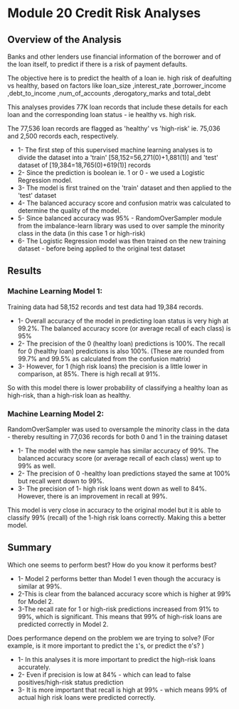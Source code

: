 # Module 20 Credit Risk Analyses

## Overview of the Analysis

Banks and other lenders use financial information of the borrower and of the loan itself, to predict if there is a risk of payment defaults.

The objective here is to predict the health of a loan ie. high risk of deafulting vs healthy, based on factors like loan_size	,interest_rate	,borrower_income	,debt_to_income	,num_of_accounts	,derogatory_marks	and total_debt	

This analyses provides 77K loan records that include these details for each loan and the corresponding loan status - ie healthy vs. high risk.

The 77,536 loan records are flagged as 'healthy' vs 'high-risk' ie. 75,036 and 2,500 records each, respectively. 

 * 1- The first step of this supervised machine learning analyses is to divide the dataset into a 'train' [58,152=56,271(0)+1,881(1)] and 'test' dataset of [19,384=18,765(0)+619(1)] records
 * 2- Since the prediction is boolean ie. 1 or 0 - we used a Logistic Regression model.
 * 3- The model is first trained on the 'train' dataset and then applied to the 'test' dataset 
 * 4- The balanced accuracy score and confusion matrix was calculated to determine the quality of the model. 
 * 5- Since balanced accuracy was 95% - RandomOverSampler module from the imbalance-learn library was used to over sample the minority class in the data (in this case 1 or high-risk)
 * 6- The Logistic Regression model was then trained on the new training dataset - before being applied to the original test dataset

## Results

### Machine Learning Model 1: 

Training data had 58,152 records and test data had 19,384 records.

* 1- Overall accuracy of the model in predicting loan status is very high at 99.2%. The balanced accuracy score (or average recall of each class) is 95%
* 2- The precision of the 0 (healthy loan) predictions is 100%. The recall for 0 (healthy loan) predictions is also 100%. (These are rounded from 99.7% and 99.5% as calculated from the confusion matrix)
* 3- However, for 1 (high risk loans) the precision is a little lower in comparison, at 85%. There is high recall at 91%.

So with this model there is lower probability of classifying a healthy loan as high-risk, than a high-risk loan as healthy.

### Machine Learning Model 2: 

RandomOverSampler was used to oversample the minority class in the data - thereby resulting in 77,036 records for both 0 and 1 in the training dataset

* 1- The model with the new sample has similar accuracy of 99%. The balanced accuracy score (or average recall of each class) went up to 99% as well.
* 2- The precision of 0 -healthy loan predictions stayed the same at 100% but recall went down to 99%.
* 3- The precision of 1- high risk loans went down as well to 84%. However, there is an improvement in recall at 99%.

This model is very close in accuracy to the original model but it is able to classify 99% (recall) of the 1-high risk loans correctly. Making this a better model.

## Summary

Which one seems to perform best? How do you know it performs best?

 * 1- Model 2 performs better than Model 1 even though the accuracy is similar at 99%. 
 * 2-This is clear from the balanced accuracy score which is higher at 99% for Model 2. 
 * 3-The recall rate for 1 or high-risk predictions increased from 91% to 99%, which is significant. This means that 99% of high-risk loans are predicted correctly in Model 2.

Does performance depend on the problem we are trying to solve? (For example, is it more important to predict the `1`'s, or predict the `0`'s? )

 * 1- In this analyses it is more important to predict the high-risk loans accurately. 
 * 2- Even if precision is low at 84% - which can lead to false positives/high-risk status prediction
 * 3- It is more important that recall is high at 99% - which means 99% of actual high risk loans were predicted correctly.

